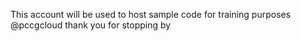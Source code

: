 This account will be used to host sample code for training purposes @pccgcloud
thank you for stopping by
